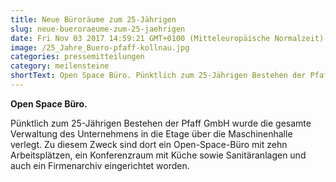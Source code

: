 ```yaml
---
title: Neue Büroräume zum 25-Jährigen
slug: neue-bueroraeume-zum-25-jaehrigen
date: Fri Nov 03 2017 14:59:21 GMT+0100 (Mitteleuropäische Normalzeit)
image: /25_Jahre_Buero-pfaff-kollnau.jpg
categories: pressemitteilungen
category: meilensteine
shortText: Open Space Büro. Pünktlich zum 25-Jährigen Bestehen der Pfaff GmbH wurde die gesamte Verwaltung des Unternehmens in die Etage über die Maschinenhalle verlegt.
---
```


<strong>Open Space Büro.</strong></p>

<p>Pünktlich zum 25-Jährigen Bestehen der Pfaff GmbH wurde die gesamte Verwaltung des Unternehmens in die Etage über die Maschinenhalle verlegt. Zu diesem Zweck sind dort ein Open-Space-Büro mit zehn Arbeitsplätzen, ein Konferenzraum mit Küche sowie Sanitäranlagen und auch ein Firmenarchiv eingerichtet worden.</p>